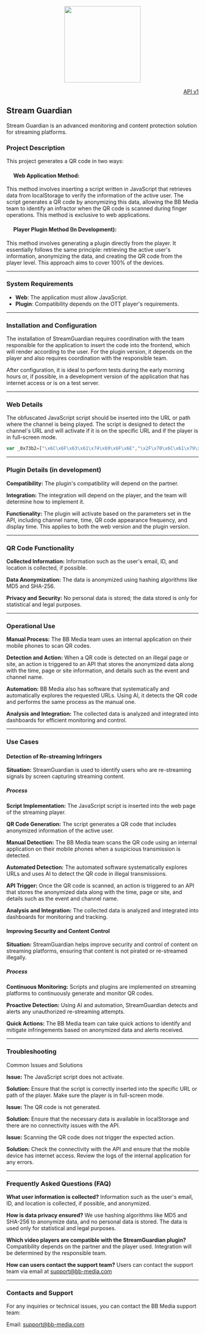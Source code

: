 <p align="center">
  <img src="https://github.com/BB-Media-IT/StreamGuardian/assets/4085605/1a168e49-91e2-48d2-9442-e34354e0ba6b" height=200/>
</p>

<p align="right"><a href=""><img src="https://github.com/BB-Media-IT/StreamGuardian/assets/4085605/6a5bfe68-3da4-4e08-8838-d821d9cedbd0" height=15/>API v1</a></p>

## Stream Guardian 
Stream Guardian is an advanced monitoring and content protection solution for streaming platforms.

### Project Description
This project generates a QR code in two ways:

#### <img src="https://github.com/BB-Media-IT/StreamGuardian/assets/4085605/5f17e11e-1529-4535-9b17-2d4b14eb3b3c" height=15/> Web Application Method:

This method involves inserting a script written in JavaScript that retrieves data from localStorage to verify the information of the active user. The script generates a QR code by anonymizing this data, allowing the BB Media team to identify an infractor when the QR code is scanned during finger operations. This method is exclusive to web applications.

#### <img src="https://github.com/BB-Media-IT/StreamGuardian/assets/4085605/4f2e87a5-80d2-4006-b8f9-65ae072daa9d" height=15/> Player Plugin Method (In Development):

This method involves generating a plugin directly from the player. It essentially follows the same principle: retrieving the active user's information, anonymizing the data, and creating the QR code from the player level. This approach aims to cover 100% of the devices.

---

### System Requirements

- **Web**: The application must allow JavaScript.
- **Plugin**: Compatibility depends on the OTT player's requirements.

---

### Installation and Configuration

The installation of StreamGuardian requires coordination with the team responsible for the application to insert the code into the frontend, which will render according to the user. For the plugin version, it depends on the player and also requires coordination with the responsible team.

After configuration, it is ideal to perform tests during the early morning hours or, if possible, in a development version of the application that has internet access or is on a test server.

---

### Web Details

The obfuscated JavaScript script should be inserted into the URL or path where the channel is being played. The script is designed to detect the channel's URL and will activate if it is on the specific URL and if the player is in full-screen mode.

```javascript
var _0x73b2=["\x6C\x6F\x63\x61\x74\x69\x6F\x6E","\x2F\x70\x6C\x61\x79\x65\x72\x2F\x6C\x69\x76\x65\x2F","\x69\x6E\x63\x6C\x75\x64\x65\x73","\x70\x61\x74\x68\x6E\x61\x6D\x65","\x75\x73\x65\x72","\x67\x65\x74\x49\x74\x65\x6D","\x70\x61\x72\x73\x65","\x64\x65\x76\x69\x63\x65\x49\x64","\x68\x74\x74\x70\x3A\x2F\x2F\x31\x32\x37\x2E\x30\x2E\x30\x2E\x31\x3A\x38\x30\x30\x30\x2F\x66\x69\x6E\x67\x65\x72","\x50\x4F\x53\x54","\x61\x70\x70\x6C\x69\x63\x61\x74\x69\x6F\x6E\x2F\x6A\x73\x6F\x6E","\x73\x74\x72\x69\x6E\x67\x69\x66\x79","\x6A\x73\x6F\x6E","","\x71\x72\x5F\x69\x6D\x61\x67\x65","\x6C\x6F\x67","\x64\x69\x76","\x63\x72\x65\x61\x74\x65\x45\x6C\x65\x6D\x65\x6E\x74","\x68\x65\x69\x67\x68\x74","\x73\x74\x79\x6C\x65","\x31\x30\x30\x70\x78","\x77\x69\x64\x74\x68","\x70\x6F\x73\x69\x74\x69\x6F\x6E","\x61\x62\x73\x6F\x6C\x75\x74\x65","\x7A\x49\x6E\x64\x65\x78","\x62\x6F\x74\x74\x6F\x6D","\x32\x30\x70\x78","\x72\x69\x67\x68\x74","\x69\x6D\x67","\x73\x72\x63","\x61\x70\x70\x65\x6E\x64\x43\x68\x69\x6C\x64","\x2E\x64\x74\x76\x2D\x63\x6F\x6D\x6D\x6F\x6E\x2D\x63\x2D\x73\x68\x61\x6B\x61\x2D\x70\x6C\x61\x79\x65\x72","\x71\x75\x65\x72\x79\x53\x65\x6C\x65\x63\x74\x6F\x72"];var URLactual=window[_0x73b2[0]];if(URLactual[_0x73b2[3]][_0x73b2[2]](_0x73b2[1])){var user_info=JSON[_0x73b2[6]](localStorage[_0x73b2[5]](_0x73b2[4]));user_info[_0x73b2[7]]= localStorage[_0x73b2[5]](_0x73b2[7]);const response= await fetch(_0x73b2[8],{method:_0x73b2[9],headers:{'\x41\x63\x63\x65\x70\x74':_0x73b2[10],'\x43\x6F\x6E\x74\x65\x6E\x74\x2D\x54\x79\x70\x65':_0x73b2[10]},body:JSON[_0x73b2[11]](user_info)});const post= await response[_0x73b2[12]]();if(post!= _0x73b2[13]){console[_0x73b2[15]](post[_0x73b2[14]]);const div=document[_0x73b2[17]](_0x73b2[16]);div[_0x73b2[19]][_0x73b2[18]]= _0x73b2[20];div[_0x73b2[19]][_0x73b2[21]]= _0x73b2[20];div[_0x73b2[19]][_0x73b2[22]]= _0x73b2[23];div[_0x73b2[19]][_0x73b2[24]]= 1000000;div[_0x73b2[19]][_0x73b2[25]]= _0x73b2[26];div[_0x73b2[19]][_0x73b2[27]]= _0x73b2[26];const img=document[_0x73b2[17]](_0x73b2[28]);img[_0x73b2[29]]= post[_0x73b2[14]];img[_0x73b2[18]]= 100;div[_0x73b2[30]](img);document[_0x73b2[32]](_0x73b2[31])[_0x73b2[30]](div)}}
```

---

### Plugin Details (in development)

**Compatibility:** The plugin's compatibility will depend on the partner.

**Integration:** The integration will depend on the player, and the team will determine how to implement it.

**Functionality:** The plugin will activate based on the parameters set in the API, including channel name, time, QR code appearance frequency, and display time. This applies to both the web version and the plugin version.

---

### QR Code Functionality
**Collected Information:** Information such as the user's email, ID, and location is collected, if possible.

**Data Anonymization:** The data is anonymized using hashing algorithms like MD5 and SHA-256.

**Privacy and Security:** No personal data is stored; the data stored is only for statistical and legal purposes.

---

### Operational Use
**Manual Process:** The BB Media team uses an internal application on their mobile phones to scan QR codes.

**Detection and Action:** When a QR code is detected on an illegal page or site, an action is triggered to an API that stores the anonymized data along with the time, page or site information, and details such as the event and channel name.

**Automation:** BB Media also has software that systematically and automatically explores the requested URLs. Using AI, it detects the QR code and performs the same process as the manual one.

**Analysis and Integration:** The collected data is analyzed and integrated into dashboards for efficient monitoring and control.

---

### Use Cases

#### Detection of Re-streaming Infringers
**Situation:** StreamGuardian is used to identify users who are re-streaming signals by screen capturing streaming content.

##### Process

**Script Implementation:** The JavaScript script is inserted into the web page of the streaming player.

**QR Code Generation:** The script generates a QR code that includes anonymized information of the active user.

**Manual Detection:** The BB Media team scans the QR code using an internal application on their mobile phones when a suspicious transmission is detected.

**Automated Detection:** The automated software systematically explores URLs and uses AI to detect the QR code in illegal transmissions.

**API Trigger:** Once the QR code is scanned, an action is triggered to an API that stores the anonymized data along with the time, page or site, and details such as the event and channel name.

**Analysis and Integration:** The collected data is analyzed and integrated into dashboards for monitoring and tracking.

#### Improving Security and Content Control
**Situation:** StreamGuardian helps improve security and control of content on streaming platforms, ensuring that content is not pirated or re-streamed illegally.

##### Process

**Continuous Monitoring:** Scripts and plugins are implemented on streaming platforms to continuously generate and monitor QR codes.

**Proactive Detection:** Using AI and automation, StreamGuardian detects and alerts any unauthorized re-streaming attempts.

**Quick Actions:** The BB Media team can take quick actions to identify and mitigate infringements based on anonymized data and alerts received.

---

### Troubleshooting
Common Issues and Solutions

**Issue:** The JavaScript script does not activate.

**Solution:** Ensure that the script is correctly inserted into the specific URL or path of the player. Make sure the player is in full-screen mode.

**Issue:** The QR code is not generated.

**Solution:** Ensure that the necessary data is available in localStorage and there are no connectivity issues with the API.

**Issue:** Scanning the QR code does not trigger the expected action.

**Solution:** Check the connectivity with the API and ensure that the mobile device has internet access. Review the logs of the internal application for any errors.

---

### Frequently Asked Questions (FAQ)
**What user information is collected?** Information such as the user's email, ID, and location is collected, if possible, and anonymized.

**How is data privacy ensured?** We use hashing algorithms like MD5 and SHA-256 to anonymize data, and no personal data is stored. The data is used only for statistical and legal purposes.

**Which video players are compatible with the StreamGuardian plugin?** Compatibility depends on the partner and the player used. Integration will be determined by the responsible team.

**How can users contact the support team?** Users can contact the support team via email at support@bb-media.com

---

### Contacts and Support
For any inquiries or technical issues, you can contact the BB Media support team:

Email: support@bb-media.com
